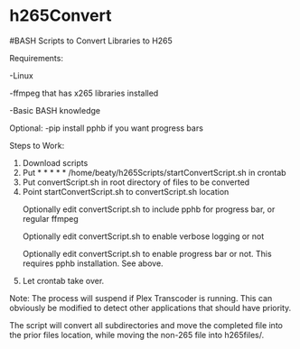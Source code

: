 # h265Convert
#BASH Scripts to Convert Libraries to H265

Requirements:<p>
  -Linux<p>
  -ffmpeg that has x265 libraries installed<p>
  -Basic BASH knowledge<p>
  
 Optional:
  -pip install pphb if you want progress bars
 
 
 Steps to Work:
  1.  Download scripts
  2.  Put * * * * * /home/beaty/h265Scripts/startConvertScript.sh in crontab
  3.  Put convertScript.sh in root directory of files to be converted
  4.  Point startConvertScript.sh to convertScript.sh location
    <p>Optionally edit convertScript.sh to include pphb for progress bar, or regular ffmpeg
    <p>Optionally edit convertScript.sh to enable verbose logging or not
    <p>Optionally edit convertScript.sh to enable progress bar or not.  This requires pphb installation.  See above.
  5.  Let crontab take over.
  
 Note:  The process will suspend if Plex Transcoder is running.  This can obviously be modified to detect other applications that should have priority.
 
 The script will convert all subdirectories and move the completed file into the prior files location, while moving the non-265 file into h265files/.
